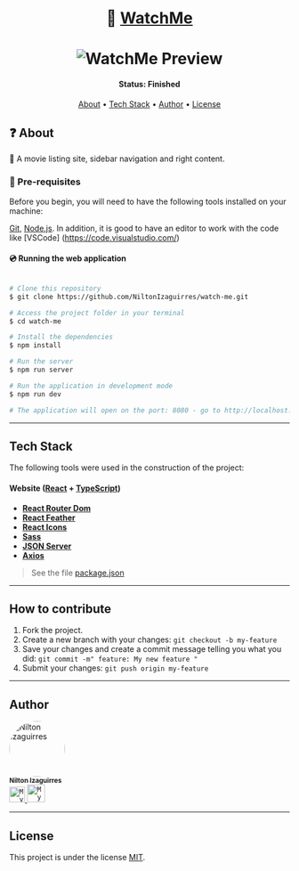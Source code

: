 <h1 align="center">
    🍿 <a href="#"> WatchMe </a>
</h1>

<h1 align="center">
    <img alt="WatchMe Preview" src="https://media.discordapp.net/attachments/880027077884137492/880041998814412810/ezgif.com-gif-maker.gif" />
</h1>


<h4 align="center"> 
	 Status: Finished
</h4>

<p align="center">
 <a href="#about">About</a> •
 <a href="#tech-stack">Tech Stack</a> • 
 <a href="#author">Author</a> • 
 <a href="#user-content-license">License</a>

</p>


## ❓ About

 🍿 A movie listing site, sidebar navigation and right content.

### 💬 Pre-requisites

Before you begin, you will need to have the following tools installed on your machine:

[Git](https://git-scm.com), [Node.js](https://nodejs.org/en/).
In addition, it is good to have an editor to work with the code like [VSCode] (https://code.visualstudio.com/)




#### 💿 Running the web application

```bash

# Clone this repository
$ git clone https://github.com/NiltonIzaguirres/watch-me.git

# Access the project folder in your terminal
$ cd watch-me

# Install the dependencies
$ npm install

# Run the server
$ npm run server

# Run the application in development mode
$ npm run dev

# The application will open on the port: 8080 - go to http://localhost:8080

```

---

## Tech Stack

The following tools were used in the construction of the project:

#### **Website**  ([React](https://reactjs.org/)  +  [TypeScript](https://www.typescriptlang.org/))

-   **[React Router Dom](https://github.com/ReactTraining/react-router/tree/master/packages/react-router-dom)**
-   **[React Feather](https://github.com/feathericons/react-feather)**
-   **[React Icons](https://react-icons.github.io/react-icons/)**
-   **[Sass](https://sass-lang.com)**
-   **[JSON Server](https://www.npmjs.com/package/json-server)**
-   **[Axios](https://github.com/axios/axios)**

> See the file  [package.json](https://github.com/NiltonIzaguirres/watch-me/blob/main/package.json)


---

## How to contribute

1. Fork the project.
2. Create a new branch with your changes: `git checkout -b my-feature`
3. Save your changes and create a commit message telling you what you did: `git commit -m" feature: My new feature "`
4. Submit your changes: `git push origin my-feature`

---

## Author

  <a href="https://github.com/NiltonIzaguirres">
    <img style="border-radius: 50%;" src="https://github.com/NiltonIzaguirres.png" width="100px;" alt="Nilton Izaguirres"/>
    <br />
    <sub><b>Nilton Izaguirres</b></sub>
  </a>
 <br />

<a href="https://www.linkedin.com/in/nilton-izaguirres">
  <code><img alt="My linkedin" width="28" src="https://www.flaticon.com/svg/static/icons/svg/1383/1383262.svg" /></code>
</a>

<a href="mailto:niltonizaguirres2003@gmail.com">
  <code><img alt="My e-mail" width="32" src="https://www.flaticon.com/svg/static/icons/svg/324/324123.svg" /></code>
</a>


---

## License

This project is under the license [MIT](./LICENSE).